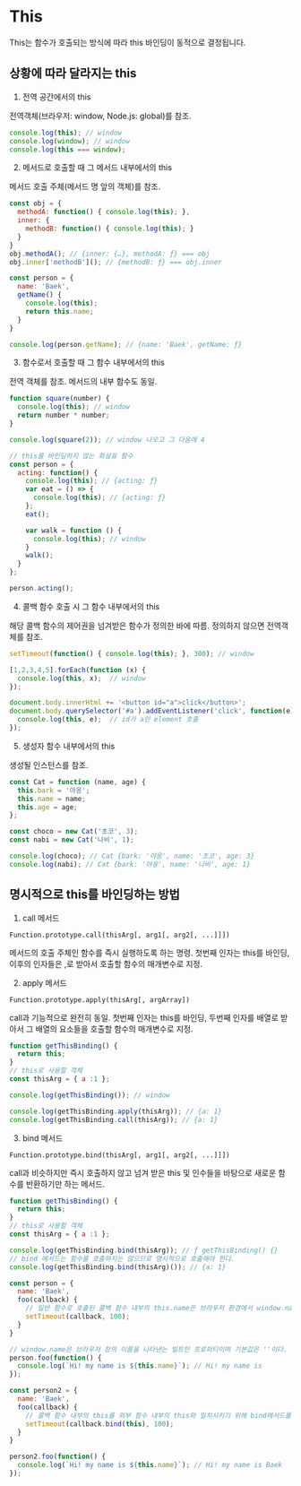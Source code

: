# This

This는 함수가 호출되는 방식에 따라 this 바인딩이 동적으로 결정됩니다.

## 상황에 따라 달라지는 this

1. 전역 공간에서의 this

전역객체(브라우저: window, Node.js: global)를 참조.

```javascript
console.log(this); // window
console.log(window); // window
console.log(this === window);
```

2. 메서드로 호출할 때 그 메서드 내부에서의 this

메서드 호출 주체(메서드 명 앞의 객체)를 참조.

```javascript
const obj = {
  methodA: function() { console.log(this); },
  inner: {
    methodB: function() { console.log(this); }
  }
}
obj.methodA(); // {inner: {…}, methodA: ƒ} === obj
obj.inner['methodB'](); // {methodB: ƒ} === obj.inner
```

```javascript
const person = {
  name: 'Baek',
  getName() {
    console.log(this);
    return this.name;
  }
}

console.log(person.getName); // {name: 'Baek', getName: ƒ}
```

3. 함수로서 호출할 때 그 함수 내부에서의 this

전역 객체를 참조. 메서드의 내부 함수도 동일.

```javascript
function square(number) {
  console.log(this); // window
  return number * number;
}

console.log(square(2)); // window 나오고 그 다음에 4

```

```javascript
// this를 바인딩하지 않는 화살표 함수
const person = {
  acting: function() {
    console.log(this); // {acting: ƒ}
    var eat = () => {
      console.log(this); // {acting: ƒ}
    };
    eat();

    var walk = function () {
      console.log(this); // window
    }
    walk();
  }
};

person.acting();

```

4. 콜백 함수 호출 시 그 함수 내부에서의 this

해당 콜백 함수의 제어권을 넘겨받은 함수가 정의한 바에 따름.
정의하지 않으면 전역객체를 참조.

```javascript
setTimeout(function() { console.log(this); }, 300); // window

[1,2,3,4,5].forEach(function (x) {
  console.log(this, x);  // window
});

document.body.innerHtml += '<button id="a">click</button>';
document.body.querySelector('#a').addEventListener('click', function(e) {
  console.log(this, e);  // id가 a인 element 호출
});
```

5. 생성자 함수 내부에서의 this

생성될 인스턴스를 참조.

```javascript
const Cat = function (name, age) {
  this.bark = '야옹';
  this.name = name;
  this.age = age;
};

const choco = new Cat('초코', 3);
const nabi = new Cat('나비', 1);

console.log(choco); // Cat {bark: '야옹', name: '초코', age: 3}
console.log(nabi); // Cat {bark: '야옹', name: '나비', age: 1}
```

## 명시적으로 this를 바인딩하는 방법

1. call 메서드

`Function.prototype.call(thisArg[, arg1[, arg2[, ...]]])`

메서드의 호출 주체인 함수를 즉시 실행하도록 하는 명령.
첫번째 인자는 this를 바인딩, 이후의 인자들은 ,로 받아서 호출할 함수의 매개변수로 지정.

2. apply 메서드

`Function.prototype.apply(thisArg[, argArray])`

call과 기능적으로 완전히 동일.
첫번째 인자는 this를 바인딩, 두번째 인자를 배열로 받아서 그 배열의 요소들을 호출할 함수의 매개변수로 지정.

```javascript
function getThisBinding() {
  return this;
}
// this로 사용할 객체
const thisArg = { a :1 };

console.log(getThisBinding()); // window

console.log(getThisBinding.apply(thisArg)); // {a: 1}
console.log(getThisBinding.call(thisArg)); // {a: 1}
```

3. bind 메서드

`Function.prototype.bind(thisArg[, arg1[, arg2[, ...]]])`

call과 비슷하지만 즉시 호출하지 않고 넘겨 받은 this 및 인수들을 바탕으로 새로운 함수를 반환하기만 하는 메서드.

```javascript
function getThisBinding() {
  return this;
}
// this로 사용할 객체
const thisArg = { a :1 };

console.log(getThisBinding.bind(thisArg)); // ƒ getThisBinding() {}
// bind 메서드는 함수를 호출하지는 않으므로 명시적으로 호출해야 한다.
console.log(getThisBinding.bind(thisArg)()); // {a: 1}
```

```javascript
const person = {
  name: 'Baek',
  foo(callback) {
    // 일반 함수로 호출된 콜백 함수 내부의 this.name은 브라우저 환경에서 window.name과 같다.
    setTimeout(callback, 100);
  }
}

// window.name은 브라우저 창의 이름을 나타낸는 빌트인 프로퍼티이며 기본값은 ''이다.
person.foo(function() {
  console.log(`Hi! my name is ${this.name}`); // Hi! my name is 
});

const person2 = {
  name: 'Baek',
  foo(callback) {
    // 콜백 함수 내부의 this를 외부 함수 내부의 this와 일치시키기 위해 bind메서드를 사용한다.
    setTimeout(callback.bind(this), 100);
  }
}

person2.foo(function() {
  console.log(`Hi! my name is ${this.name}`); // Hi! my name is Baek
});
```
